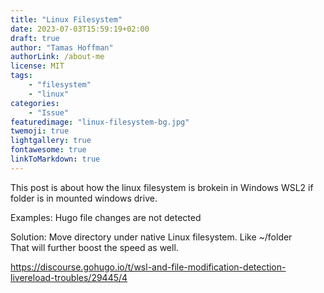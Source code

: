 ```yaml
---
title: "Linux Filesystem"
date: 2023-07-03T15:59:19+02:00
draft: true
author: "Tamas Hoffman"
authorLink: /about-me
license: MIT
tags: 
    - "filesystem"
    - "linux"
categories: 
    - "Issue"
featuredimage: "linux-filesystem-bg.jpg"
twemoji: true
lightgallery: true
fontawesome: true
linkToMarkdown: true
---
```



This post is about how the linux filesystem is brokein in Windows WSL2 if folder is in mounted windows drive.

Examples: Hugo file changes are not detected

Solution: Move directory under native Linux filesystem. Like ~/folder  
That will further boost the speed as well.

https://discourse.gohugo.io/t/wsl-and-file-modification-detection-livereload-troubles/29445/4
